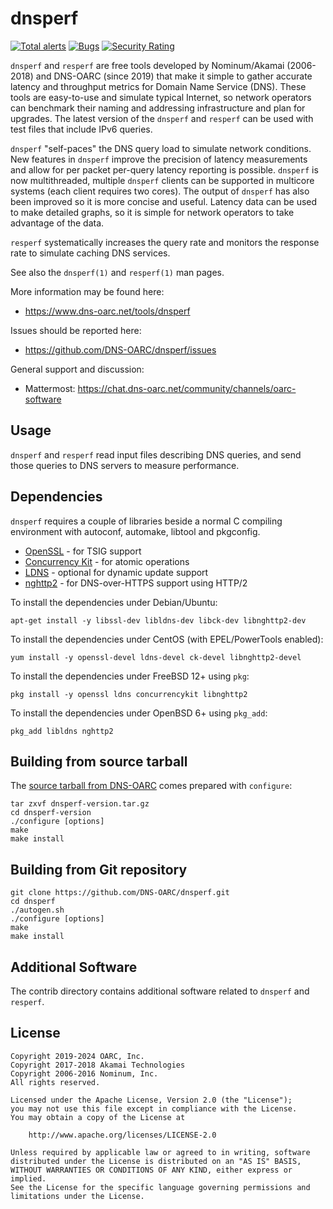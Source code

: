 # dnsperf

[![Total alerts](https://img.shields.io/lgtm/alerts/g/DNS-OARC/dnsperf.svg?logo=lgtm&logoWidth=18)](https://lgtm.com/projects/g/DNS-OARC/dnsperf/alerts/) [![Bugs](https://sonarcloud.io/api/project_badges/measure?project=dns-oarc%3Adnsperf&metric=bugs)](https://sonarcloud.io/dashboard?id=dns-oarc%3Adnsperf) [![Security Rating](https://sonarcloud.io/api/project_badges/measure?project=dns-oarc%3Adnsperf&metric=security_rating)](https://sonarcloud.io/dashboard?id=dns-oarc%3Adnsperf)

`dnsperf` and `resperf` are free tools developed by Nominum/Akamai (2006-2018)
and DNS-OARC (since 2019) that make it simple to gather accurate latency and
throughput metrics for Domain Name Service (DNS). These tools are easy-to-use
and simulate typical Internet, so network operators can benchmark their naming
and addressing infrastructure and plan for upgrades. The latest version of
the `dnsperf` and `resperf` can be used with test files that include IPv6
queries.

`dnsperf` "self-paces" the DNS query load to simulate network conditions.
New features in `dnsperf` improve the precision of latency measurements and
allow for per packet per-query latency reporting is possible. `dnsperf` is
now multithreaded, multiple `dnsperf` clients can be supported in multicore
systems (each client requires two cores). The output of `dnsperf` has also
been improved so it is more concise and useful. Latency data can be used to
make detailed graphs, so it is simple for network operators to take advantage
of the data.

`resperf` systematically increases the query rate and monitors the response
rate to simulate caching DNS services.

See also the `dnsperf(1)` and `resperf(1)` man pages.

More information may be found here:
- https://www.dns-oarc.net/tools/dnsperf

Issues should be reported here:
- https://github.com/DNS-OARC/dnsperf/issues

General support and discussion:
- Mattermost: https://chat.dns-oarc.net/community/channels/oarc-software

## Usage

`dnsperf` and `resperf` read input files describing DNS queries, and send
those queries to DNS servers to measure performance.

## Dependencies

`dnsperf` requires a couple of libraries beside a normal C compiling
environment with autoconf, automake, libtool and pkgconfig.

- [OpenSSL](https://www.openssl.org/) - for TSIG support
- [Concurrency Kit](http://concurrencykit.org/) - for atomic operations
- [LDNS](https://nlnetlabs.nl/projects/ldns/about/) - optional for dynamic update support
- [nghttp2](https://nghttp2.org) - for DNS-over-HTTPS support using HTTP/2

To install the dependencies under Debian/Ubuntu:
```
apt-get install -y libssl-dev libldns-dev libck-dev libnghttp2-dev
```

To install the dependencies under CentOS (with EPEL/PowerTools enabled):
```
yum install -y openssl-devel ldns-devel ck-devel libnghttp2-devel
```

To install the dependencies under FreeBSD 12+ using `pkg`:
```
pkg install -y openssl ldns concurrencykit libnghttp2
```

To install the dependencies under OpenBSD 6+ using `pkg_add`:
```
pkg_add libldns nghttp2
```

## Building from source tarball

The [source tarball from DNS-OARC](https://www.dns-oarc.net/tools/dnsperf)
comes prepared with `configure`:

```
tar zxvf dnsperf-version.tar.gz
cd dnsperf-version
./configure [options]
make
make install
```

## Building from Git repository

```
git clone https://github.com/DNS-OARC/dnsperf.git
cd dnsperf
./autogen.sh
./configure [options]
make
make install
```

## Additional Software

The contrib directory contains additional software related to `dnsperf` and
`resperf`.

## License

```
Copyright 2019-2024 OARC, Inc.
Copyright 2017-2018 Akamai Technologies
Copyright 2006-2016 Nominum, Inc.
All rights reserved.

Licensed under the Apache License, Version 2.0 (the "License");
you may not use this file except in compliance with the License.
You may obtain a copy of the License at

    http://www.apache.org/licenses/LICENSE-2.0

Unless required by applicable law or agreed to in writing, software
distributed under the License is distributed on an "AS IS" BASIS,
WITHOUT WARRANTIES OR CONDITIONS OF ANY KIND, either express or implied.
See the License for the specific language governing permissions and
limitations under the License.
```
